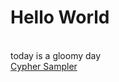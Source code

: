# Hello World
<br/>today is a gloomy day<br/>
[Cypher Sampler](https://naman-420.github.io/A2K-Studio/sampler/)<br/>
